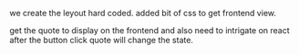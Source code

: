 we create the leyout hard coded.
added bit of css to get frontend view.

get the quote to display on the frontend and also need to intrigate on react
after the button click quote will change the state.